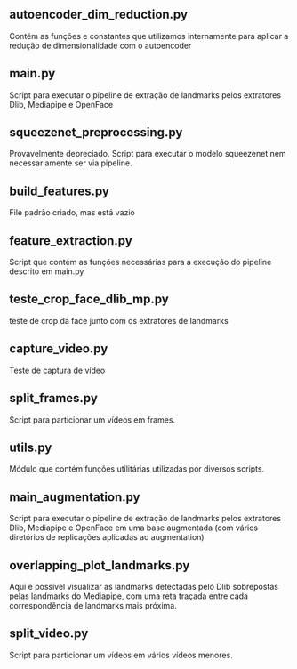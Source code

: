 ## autoencoder_dim_reduction.py
Contém as funções e constantes que utilizamos internamente para aplicar a redução de dimensionalidade com o autoencoder

## main.py
Script para executar o pipeline de extração de landmarks pelos extratores Dlib, Mediapipe e OpenFace


## squeezenet_preprocessing.py
Provavelmente depreciado.
Script para executar o modelo squeezenet nem necessariamente ser via pipeline.


## build_features.py
File padrão criado, mas está vazio


## feature_extraction.py
Script que contém as funções necessárias para a execução do pipeline descrito em main.py

## teste_crop_face_dlib_mp.py
teste de crop da face junto com os extratores de landmarks


## capture_video.py
Teste de captura de vídeo


## split_frames.py
Script para particionar um vídeos em frames.


## utils.py
Módulo que contém funções utilitárias utilizadas por diversos scripts.


## main_augmentation.py
Script para executar o pipeline de extração de landmarks pelos extratores Dlib, Mediapipe e OpenFace em uma base augmentada (com vários diretórios de replicações aplicadas ao augmentation)


## overlapping_plot_landmarks.py
Aqui é possível visualizar as landmarks detectadas pelo Dlib sobrepostas pelas landmarks do Mediapipe, com uma reta traçada entre cada correspondência de landmarks mais próxima.


## split_video.py
Script para particionar um vídeos em vários vídeos menores.


